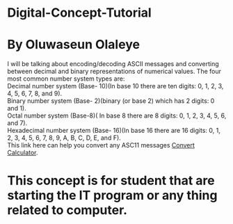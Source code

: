 # Digital-Concept-Tutorial
# By Oluwaseun Olaleye
I will be talking about encoding/decoding ASCII messages and converting between decimal and binary representations of numerical values.
The four most common number system types are:  
Decimal number system (Base- 10)(In base 10 there are ten digits: 0, 1, 2, 3, 4, 5, 6, 7, 8, and 9).  
Binary number system (Base- 2)(binary (or base 2) which has 2 digits: 0 and 1).  
Octal number system (Base-8)( In base 8 there are 8 digits: 0, 1, 2, 3, 4, 5, 6, and 7).  
Hexadecimal number system (Base- 16)(In base 16 there are 16 digits: 0, 1, 2, 3, 4, 5, 6, 7, 8, 9, A, B, C, D, E, and F).  
This link here can help you convert any ASC11 messages [Convert Calculator](https://www.calculators.tech/text-to-ascii).

# This concept is for student that are starting the IT program or any thing related to computer.
